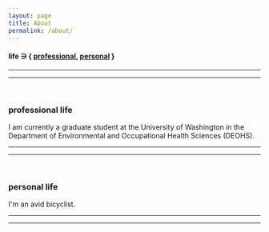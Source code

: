 ```yaml
---
layout: page
title: About
permalink: /about/
---
```


#### life &ni; { [professional](/about#professional-life), [personal](/about#personal-life) }

***
***
<br>

### professional life
I am currently a graduate student at the University of Washington in the Department of Environmental and Occupational Health Sciences (DEOHS).

***
***
<br>

### personal life
I'm an avid bicyclist.

***
***
